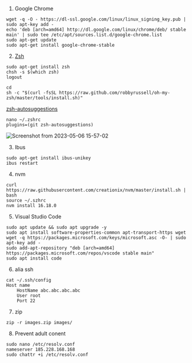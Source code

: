 
1. Google Chrome
```
wget -q -O - https://dl-ssl.google.com/linux/linux_signing_key.pub | sudo apt-key add -
echo 'deb [arch=amd64] http://dl.google.com/linux/chrome/deb/ stable main' | sudo tee /etc/apt/sources.list.d/google-chrome.list
sudo apt-get update 
sudo apt-get install google-chrome-stable
```

2. [Zsh](https://viblo.asia/p/cai-oh-my-zsh-powerlevel10k-toi-uu-va-su-dung-phim-tat-cho-terminal-ORNZqowM50n#_4-tim-hieu-zsh-8)
```
sudo apt-get install zsh
chsh -s $(which zsh)
logout

cd
sh -c "$(curl -fsSL https://raw.github.com/robbyrussell/oh-my-zsh/master/tools/install.sh)"
```

 [zsh-autosuggestions](https://github.com/zsh-users/zsh-autosuggestions#installation)
```
nano ~/.zshrc
plugins=(git zsh-autosuggestions)
```

![Screenshot from 2023-05-06 15-57-02](https://user-images.githubusercontent.com/18675907/236614202-4d356ae2-20d8-40b6-865a-a697e0e3e697.png)



3. Ibus
```
sudo apt-get install ibus-unikey
ibus restart
```

4. nvm
```
curl https://raw.githubusercontent.com/creationix/nvm/master/install.sh | bash
source ~/.szhrc
nvm install 16.18.0
```

5. Visual Studio Code
```
sudo apt update && sudo apt upgrade -y
sudo apt install software-properties-common apt-transport-https wget
wget -q https://packages.microsoft.com/keys/microsoft.asc -O- | sudo apt-key add -
sudo add-apt-repository "deb [arch=amd64] https://packages.microsoft.com/repos/vscode stable main"
sudo apt install code
```

6. alia ssh
```
cat ~/.ssh/config 
Host name
    HostName abc.abc.abc.abc
    User root
    Port 22
```

7. zip
```
zip -r images.zip images/
```

8. Prevent adult conent
```
sudo nano /etc/resolv.conf
nameserver 185.228.168.168
sudo chattr +i /etc/resolv.conf
```
